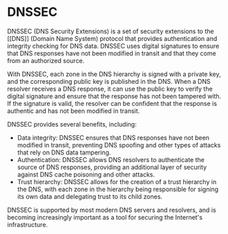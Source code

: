 # DNSSEC

DNSSEC (DNS Security Extensions) is a set of security extensions to the [[DNS]] (Domain Name System) protocol that provides authentication and integrity checking for DNS data. DNSSEC uses digital signatures to ensure that DNS responses have not been modified in transit and that they come from an authorized source. 

With DNSSEC, each zone in the DNS hierarchy is signed with a private key, and the corresponding public key is published in the DNS. When a DNS resolver receives a DNS response, it can use the public key to verify the digital signature and ensure that the response has not been tampered with. If the signature is valid, the resolver can be confident that the response is authentic and has not been modified in transit.

DNSSEC provides several benefits, including:

- Data integrity: DNSSEC ensures that DNS responses have not been modified in transit, preventing DNS spoofing and other types of attacks that rely on DNS data tampering.
- Authentication: DNSSEC allows DNS resolvers to authenticate the source of DNS responses, providing an additional layer of security against DNS cache poisoning and other attacks.
- Trust hierarchy: DNSSEC allows for the creation of a trust hierarchy in the DNS, with each zone in the hierarchy being responsible for signing its own data and delegating trust to its child zones.

DNSSEC is supported by most modern DNS servers and resolvers, and is becoming increasingly important as a tool for securing the Internet's infrastructure.